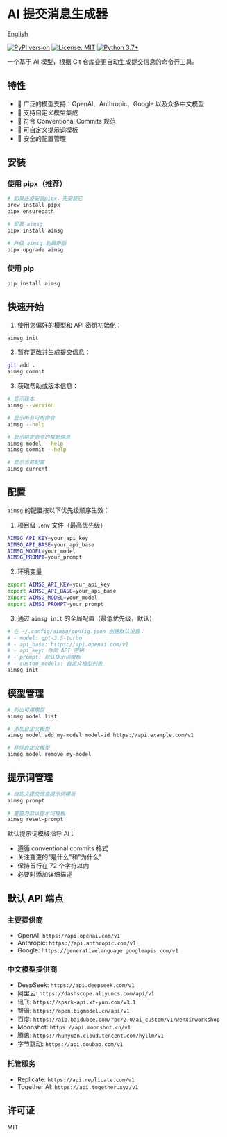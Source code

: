 # AI 提交消息生成器

[English](./README.md)

[![PyPI version](https://badge.fury.io/py/aimsg.svg)](https://badge.fury.io/py/aimsg)
[![License: MIT](https://img.shields.io/badge/License-MIT-yellow.svg)](https://opensource.org/licenses/MIT)
[![Python 3.7+](https://img.shields.io/badge/python-3.7+-blue.svg)](https://www.python.org/downloads/)

一个基于 AI 模型，根据 Git 仓库变更自动生成提交信息的命令行工具。

## 特性

- 🤖 广泛的模型支持：OpenAI、Anthropic、Google 以及众多中文模型
- 🔧 支持自定义模型集成
- 📝 符合 Conventional Commits 规范
- 🎯 可自定义提示词模板
- 🔑 安全的配置管理

## 安装

### 使用 pipx（推荐）

```bash
# 如果还没安装pipx，先安装它
brew install pipx
pipx ensurepath

# 安装 aimsg
pipx install aimsg

# 升级 aimsg 到最新版
pipx upgrade aimsg
```

### 使用 pip

```bash
pip install aimsg
```

## 快速开始

1. 使用您偏好的模型和 API 密钥初始化：

```bash
aimsg init
```

2. 暂存更改并生成提交信息：

```bash
git add .
aimsg commit
```

3. 获取帮助或版本信息：

```bash
# 显示版本
aimsg --version

# 显示所有可用命令
aimsg --help

# 显示特定命令的帮助信息
aimsg model --help
aimsg commit --help

# 显示当前配置
aimsg current
```

## 配置

`aimsg` 的配置按以下优先级顺序生效：

1. 项目级 `.env` 文件（最高优先级）

```bash
AIMSG_API_KEY=your_api_key
AIMSG_API_BASE=your_api_base
AIMSG_MODEL=your_model
AIMSG_PROMPT=your_prompt
```

2. 环境变量

```bash
export AIMSG_API_KEY=your_api_key
export AIMSG_API_BASE=your_api_base
export AIMSG_MODEL=your_model
export AIMSG_PROMPT=your_prompt
```

3. 通过 `aimsg init` 的全局配置（最低优先级，默认）

```bash
# 在 ~/.config/aimsg/config.json 创建默认设置：
# - model: gpt-3.5-turbo
# - api_base: https://api.openai.com/v1
# - api_key: 你的 API 密钥
# - prompt: 默认提示词模板
# - custom_models: 自定义模型列表
aimsg init
```

## 模型管理

```bash
# 列出可用模型
aimsg model list

# 添加自定义模型
aimsg model add my-model model-id https://api.example.com/v1

# 移除自定义模型
aimsg model remove my-model
```

## 提示词管理

```bash
# 自定义提交信息提示词模板
aimsg prompt

# 重置为默认提示词模板
aimsg reset-prompt
```

默认提示词模板指导 AI：

- 遵循 conventional commits 格式
- 关注变更的"是什么"和"为什么"
- 保持首行在 72 个字符以内
- 必要时添加详细描述

## 默认 API 端点

### 主要提供商

- OpenAI: `https://api.openai.com/v1`
- Anthropic: `https://api.anthropic.com/v1`
- Google: `https://generativelanguage.googleapis.com/v1`

### 中文模型提供商

- DeepSeek: `https://api.deepseek.com/v1`
- 阿里云: `https://dashscope.aliyuncs.com/api/v1`
- 讯飞: `https://spark-api.xf-yun.com/v3.1`
- 智谱: `https://open.bigmodel.cn/api/v1`
- 百度: `https://aip.baidubce.com/rpc/2.0/ai_custom/v1/wenxinworkshop`
- Moonshot: `https://api.moonshot.cn/v1`
- 腾讯: `https://hunyuan.cloud.tencent.com/hyllm/v1`
- 字节跳动: `https://api.doubao.com/v1`

### 托管服务

- Replicate: `https://api.replicate.com/v1`
- Together AI: `https://api.together.xyz/v1`

## 许可证

MIT

